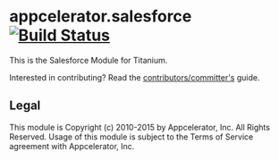 # appcelerator.salesforce [![Build Status](https://magnum.travis-ci.com/appcelerator-modules/appcelerator.salesforce.svg?token=ph6xdReX6PW2XENunBEH&branch=master)](https://magnum.travis-ci.com/appcelerator-modules/appcelerator.salesforce)

This is the Salesforce Module for Titanium.

Interested in contributing? Read the [contributors/committer's](https://wiki.appcelerator.org/display/community/Home) guide.

## Legal

This module is Copyright (c) 2010-2015 by Appcelerator, Inc. All Rights Reserved. Usage of this module is subject to 
the Terms of Service agreement with Appcelerator, Inc.
